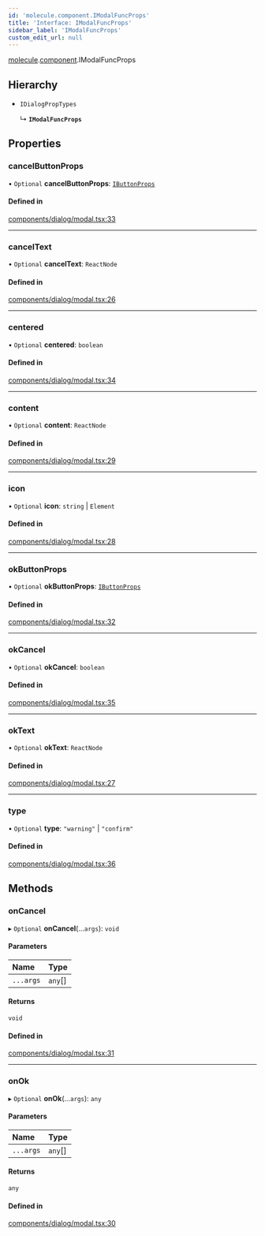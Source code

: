 ```yaml
---
id: 'molecule.component.IModalFuncProps'
title: 'Interface: IModalFuncProps'
sidebar_label: 'IModalFuncProps'
custom_edit_url: null
---
```


[molecule](../namespaces/molecule).[component](../namespaces/molecule.component).IModalFuncProps

## Hierarchy

-   `IDialogPropTypes`

    ↳ **`IModalFuncProps`**

## Properties

### cancelButtonProps

• `Optional` **cancelButtonProps**: [`IButtonProps`](molecule.component.IButtonProps)

#### Defined in

[components/dialog/modal.tsx:33](https://github.com/DTStack/molecule/blob/3e6bc450/src/components/dialog/modal.tsx#L33)

---

### cancelText

• `Optional` **cancelText**: `ReactNode`

#### Defined in

[components/dialog/modal.tsx:26](https://github.com/DTStack/molecule/blob/3e6bc450/src/components/dialog/modal.tsx#L26)

---

### centered

• `Optional` **centered**: `boolean`

#### Defined in

[components/dialog/modal.tsx:34](https://github.com/DTStack/molecule/blob/3e6bc450/src/components/dialog/modal.tsx#L34)

---

### content

• `Optional` **content**: `ReactNode`

#### Defined in

[components/dialog/modal.tsx:29](https://github.com/DTStack/molecule/blob/3e6bc450/src/components/dialog/modal.tsx#L29)

---

### icon

• `Optional` **icon**: `string` \| `Element`

#### Defined in

[components/dialog/modal.tsx:28](https://github.com/DTStack/molecule/blob/3e6bc450/src/components/dialog/modal.tsx#L28)

---

### okButtonProps

• `Optional` **okButtonProps**: [`IButtonProps`](molecule.component.IButtonProps)

#### Defined in

[components/dialog/modal.tsx:32](https://github.com/DTStack/molecule/blob/3e6bc450/src/components/dialog/modal.tsx#L32)

---

### okCancel

• `Optional` **okCancel**: `boolean`

#### Defined in

[components/dialog/modal.tsx:35](https://github.com/DTStack/molecule/blob/3e6bc450/src/components/dialog/modal.tsx#L35)

---

### okText

• `Optional` **okText**: `ReactNode`

#### Defined in

[components/dialog/modal.tsx:27](https://github.com/DTStack/molecule/blob/3e6bc450/src/components/dialog/modal.tsx#L27)

---

### type

• `Optional` **type**: `"warning"` \| `"confirm"`

#### Defined in

[components/dialog/modal.tsx:36](https://github.com/DTStack/molecule/blob/3e6bc450/src/components/dialog/modal.tsx#L36)

## Methods

### onCancel

▸ `Optional` **onCancel**(...`args`): `void`

#### Parameters

| Name      | Type    |
| :-------- | :------ |
| `...args` | `any`[] |

#### Returns

`void`

#### Defined in

[components/dialog/modal.tsx:31](https://github.com/DTStack/molecule/blob/3e6bc450/src/components/dialog/modal.tsx#L31)

---

### onOk

▸ `Optional` **onOk**(...`args`): `any`

#### Parameters

| Name      | Type    |
| :-------- | :------ |
| `...args` | `any`[] |

#### Returns

`any`

#### Defined in

[components/dialog/modal.tsx:30](https://github.com/DTStack/molecule/blob/3e6bc450/src/components/dialog/modal.tsx#L30)
